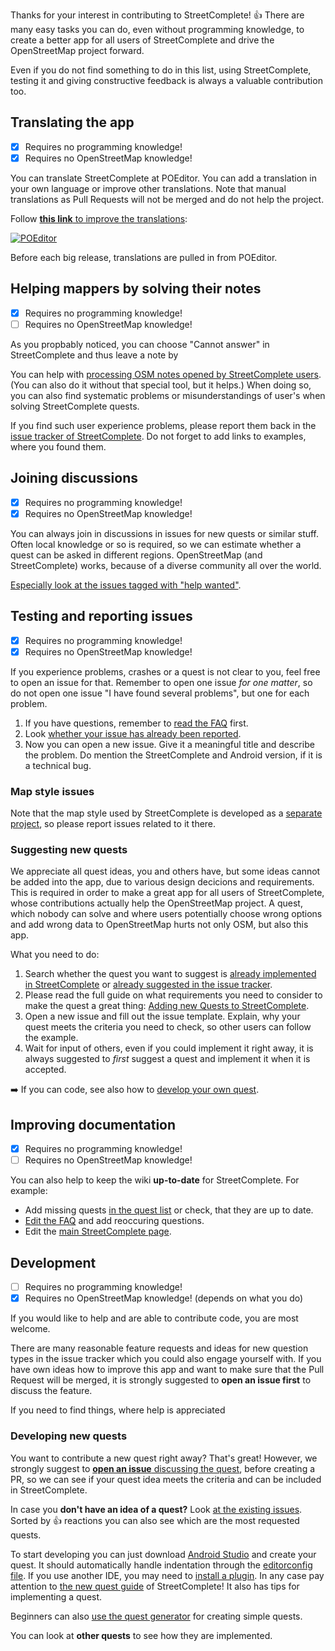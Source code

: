 Thanks for your interest in contributing to StreetComplete! 👍 There are many easy tasks you can do, even without programming knowledge, to create a better app for all users of StreetComplete and drive the OpenStreetMap project forward.

Even if you do not find something to do in this list, using StreetComplete, testing it and giving constructive feedback is always a valuable contribution too.

<!-- TODO: table of contents! -->

## Translating the app

- [x] Requires no programming knowledge!
- [x] Requires no OpenStreetMap knowledge!

You can translate StreetComplete at POEditor. You can add a translation in your own language or improve other translations. Note that manual translations as Pull Requests will not be merged and do not help the project.

Follow [**this link** to improve the translations](https://poeditor.com/join/project/IE4GC127Ki):

[![POEditor](https://poeditor.com/public/images/logo_small.png)](https://poeditor.com/join/project/IE4GC127Ki)

Before each big release, translations are pulled in from POEditor.

## Helping mappers by solving their notes

- [x] Requires no programming knowledge!
- [ ] Requires no OpenStreetMap knowledge!

As you propbably noticed, you can choose "Cannot answer" in StreetComplete and thus leave a note by

You can help with [processing OSM notes opened by StreetComplete users](https://ent8r.github.io/NotesReview/?query=StreetComplete&limit=100&start=true). (You can also do it without that special tool, but it helps.) When doing so, you can also find systematic problems or misunderstandings of user's when solving StreetComplete quests.

If you find such user experience problems, please report them back in the [issue tracker of StreetComplete](https://github.com/westnordost/StreetComplete/issues). Do not forget to add links to examples, where you found them.

## Joining discussions

- [x] Requires no programming knowledge!
- [x] Requires no OpenStreetMap knowledge!

You can always join in discussions in issues for new quests or similar stuff. Often local knowledge or so is required, so we can estimate whether a quest can be asked in different regions.
OpenStreetMap (and StreetComplete) works, because of a diverse community all over the world.

[Especially look at the issues tagged with "help wanted"](https://github.com/westnordost/StreetComplete/issues?q=is%3Aissue+is%3Aopen+label%3A%22help+wanted%22).

## Testing and reporting issues

- [x] Requires no programming knowledge!
- [x] Requires no OpenStreetMap knowledge!

If you experience problems, crashes or a quest is not clear to you, feel free to open an issue for that. Remember to open one issue _for one matter_, so do not open one issue "I have found several problems", but one for each problem.

1. If you have questions, remember to [read the FAQ](https://wiki.openstreetmap.org/wiki/StreetComplete/FAQ) first.
2. Look [whether your issue has already been reported](https://github.com/westnordost/StreetComplete/issues).
3. Now you can open a new issue. Give it a meaningful title and describe the problem. Do mention the StreetComplete and Android version, if it is a technical bug.

### Map style issues

Note that the map style used by StreetComplete is developed as a [separate project](https://github.com/ENT8R/streetcomplete-mapstyle), so please report issues related to it there.

### Suggesting new quests

We appreciate all quest ideas, you and others have, but some ideas cannot be added into the app, due to various design decicions and requirements. This is required in order to make a great app for all users of StreetComplete, whose contributions actually help the OpenStreetMap project. A quest, which nobody can solve and where users potentially choose wrong options and add wrong data to OpenStreetMap hurts not only OSM, but also this app.

What you need to do:

1. Search whether the quest you want to suggest is [already implemented in StreetComplete](https://wiki.openstreetmap.org/wiki/StreetComplete/Quests) or [already suggested in the issue tracker](https://github.com/westnordost/StreetComplete/issues).
2. Please read the full guide on what requirements you need to consider to make the quest a great thing: [Adding new Quests to StreetComplete](https://github.com/westnordost/StreetComplete/wiki/Adding-new-Quests-to-StreetComplete).
3. Open a new issue and fill out the issue template. Explain, why your quest meets the criteria you need to check, so other users can follow the example.
4. Wait for input of others, even if you could implement it right away, it is always suggested to _first_ suggest a quest and implement it when it is accepted.

➡️ If you can code, see also how to [develop your own quest](#developing-new-quests).

## Improving documentation

- [x] Requires no programming knowledge!
- [ ] Requires no OpenStreetMap knowledge!

You can also help to keep the wiki **up-to-date** for StreetComplete. For example:
* Add missing quests [in the quest list](https://wiki.openstreetmap.org/wiki/StreetComplete/Quests) or check, that they are up to date.
* [Edit the FAQ](https://wiki.openstreetmap.org/wiki/StreetComplete/FAQ) and add reoccuring questions.
* Edit the [main StreetComplete page](https://wiki.openstreetmap.org/wiki/StreetComplete).

## Development

- [ ] Requires no programming knowledge!
- [x] Requires no OpenStreetMap knowledge! (depends on what you do)

If you would like to help and are able to contribute code, you are most welcome.

There are many reasonable feature requests and ideas for new question types in the issue tracker which you could also engage yourself with. If you have own ideas how to improve this app and want to make sure that the Pull Request will be merged, it is strongly suggested to **open an issue first** to discuss the feature.

If you need to find things, where help is appreciated

### Developing new quests

You want to contribute a new quest right away? That's great!
However, we strongly suggest to [**open an issue** discussing the quest](#suggesting-new-quests), before creating a PR, so we can see if your quest idea meets the criteria and can be included in StreetComplete.

In case you **don't have an idea of a quest?** Look [at the existing issues](https://github.com/westnordost/StreetComplete/issues?q=is%3Aissue+is%3Aopen+label%3A%22new+quest%22+sort%3Areactions-%2B1-desc). Sorted by 👍 reactions you can also see which are the most requested quests.

To start developing you can just download [Android Studio](https://developer.android.com/studio/index.html) and create your quest. It should automatically handle indentation through the [editorconfig file](.editorconfig). If you use another IDE, you may need to [install a plugin](http://editorconfig.org/#download).
In any case pay attention to [the new quest guide](https://github.com/westnordost/StreetComplete/wiki/Adding-new-Quests-to-StreetComplete) of StreetComplete! It also has tips for implementing a quest.

Beginners can also [use the quest generator](https://ent8r.github.io/StreetCompleteQuestCreator/) for creating simple quests.

You can look at **other quests** to see how they are implemented.
